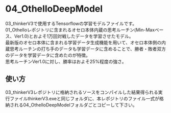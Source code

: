 # 04_OthelloDeepModel
03_thinkerV3で使用するTensorflowの学習モデルファイルです。<br>
01_Othelloレポジトリに含まれるオセロ本体内蔵の思考ルーチン(Min-Maxベース、Ver1.0)とおよそ1万回対戦したデータを学習させたモデル。<BR>
最新版のオセロ本体に含まれる学習データ生成機能を用いて、オセロ本体側の内蔵思考ルーチンの打ち手のデータも学習データに含めることで、勝者・敗者双方のデータを学習データに含めたのが特徴。<BR>
思考ルーチンVer1.0に対し、勝率はおよそ25%程度の強さ。

## 使い方
03_thinkerV3レポジトリに格納されるソースをコンパイルした結果得られる実行ファイルthinkerV3.exeと同じフォルダに、本レポジトリのファイル一式が格納される04_OthelloDeepModelフォルダごとコピーして下さい。
